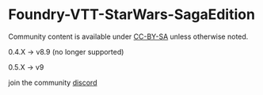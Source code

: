 # Foundry-VTT-StarWars-SagaEdition
Community content is available under [CC-BY-SA](https://www.fandom.com/licensing) unless otherwise noted.

0.4.X -> v8.9 (no longer supported)

0.5.X -> v9

join the community [discord](https://discord.gg/tGpxsrH9Em) 

